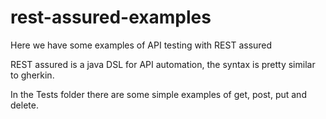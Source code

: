 # rest-assured-examples
Here we have some examples of API testing with REST assured

REST assured is a java DSL for API automation, the syntax is pretty similar to gherkin.

In the Tests folder there are some simple examples of get, post, put and delete. 
